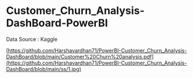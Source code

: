 # Customer_Churn_Analysis-DashBoard-PowerBI
Data Source : Kaggle

[https://github.com/Harshavardhan71/PowerBI-Customer_Churn_Analysis-DashBoard/blob/main/Customer%20Churn%20analysis.pdf](https://github.com/Harshavardhan71/PowerBI-Customer_Churn_Analysis-DashBoard/blob/main/ss/1.jpg)
